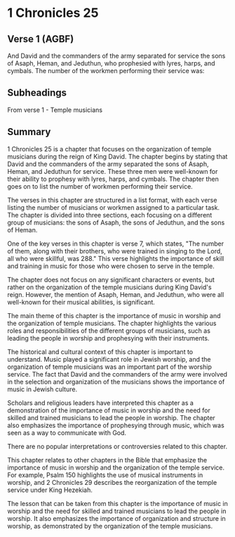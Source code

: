 # 1 Chronicles 25

## Verse 1 (AGBF)

And David and the commanders of the army separated for service the sons of Asaph, Heman, and Jeduthun, who prophesied with lyres, harps, and cymbals. The number of the workmen performing their service was:

## Subheadings

From verse 1 - Temple musicians

## Summary

1 Chronicles 25 is a chapter that focuses on the organization of temple musicians during the reign of King David. The chapter begins by stating that David and the commanders of the army separated the sons of Asaph, Heman, and Jeduthun for service. These three men were well-known for their ability to prophesy with lyres, harps, and cymbals. The chapter then goes on to list the number of workmen performing their service.

The verses in this chapter are structured in a list format, with each verse listing the number of musicians or workmen assigned to a particular task. The chapter is divided into three sections, each focusing on a different group of musicians: the sons of Asaph, the sons of Jeduthun, and the sons of Heman.

One of the key verses in this chapter is verse 7, which states, "The number of them, along with their brothers, who were trained in singing to the Lord, all who were skillful, was 288." This verse highlights the importance of skill and training in music for those who were chosen to serve in the temple.

The chapter does not focus on any significant characters or events, but rather on the organization of the temple musicians during King David's reign. However, the mention of Asaph, Heman, and Jeduthun, who were all well-known for their musical abilities, is significant.

The main theme of this chapter is the importance of music in worship and the organization of temple musicians. The chapter highlights the various roles and responsibilities of the different groups of musicians, such as leading the people in worship and prophesying with their instruments.

The historical and cultural context of this chapter is important to understand. Music played a significant role in Jewish worship, and the organization of temple musicians was an important part of the worship service. The fact that David and the commanders of the army were involved in the selection and organization of the musicians shows the importance of music in Jewish culture.

Scholars and religious leaders have interpreted this chapter as a demonstration of the importance of music in worship and the need for skilled and trained musicians to lead the people in worship. The chapter also emphasizes the importance of prophesying through music, which was seen as a way to communicate with God.

There are no popular interpretations or controversies related to this chapter.

This chapter relates to other chapters in the Bible that emphasize the importance of music in worship and the organization of the temple service. For example, Psalm 150 highlights the use of musical instruments in worship, and 2 Chronicles 29 describes the reorganization of the temple service under King Hezekiah.

The lesson that can be taken from this chapter is the importance of music in worship and the need for skilled and trained musicians to lead the people in worship. It also emphasizes the importance of organization and structure in worship, as demonstrated by the organization of the temple musicians.